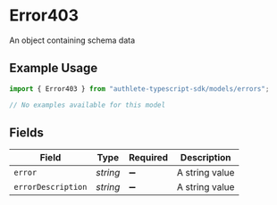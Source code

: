 # Error403

An object containing schema data

## Example Usage

```typescript
import { Error403 } from "authlete-typescript-sdk/models/errors";

// No examples available for this model
```

## Fields

| Field              | Type               | Required           | Description        |
| ------------------ | ------------------ | ------------------ | ------------------ |
| `error`            | *string*           | :heavy_minus_sign: | A string value     |
| `errorDescription` | *string*           | :heavy_minus_sign: | A string value     |